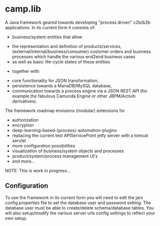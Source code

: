 # camp.lib

A Java framework geared towards developing "process driven" c2b/b2b applications. 
In its current form it consists of: 
- business/system entities that allow 
+ the representation and definition of products/services, (external/internal/business/consumer) customer orders and business processes which handle the various end2end business cases 
+ as well as basic life-cycle states of these entities 
- together with: 
+ core functionality for JSON transformation, 
+ persistence towards a MariaDB/MySQL database, 
+ communication towards a process engine via a JSON REST API (for example the fabulous Camunda Engine or other JBPM/Activiti derivatives). 

The framework roadmap envisions (modular) extensions for 
- authorization
- encryption
- deep-learning-based-(process)-automation-plugins
- replacing the current test APIServicePoint jetty server with a tomcat servlet
- more configuration possibilities
- visualization of business/system objects and processes
- product/system/process management UI's
- and more...

NOTE: This is work in progress...  

## Configuration

To use the framework in its current form you will need to edit the jars config.properties file to set the database user and password setting. The database user must be able to create/delete schema/database tables. You will also setup/modify the various server urls config settings to reflect your own setup.
